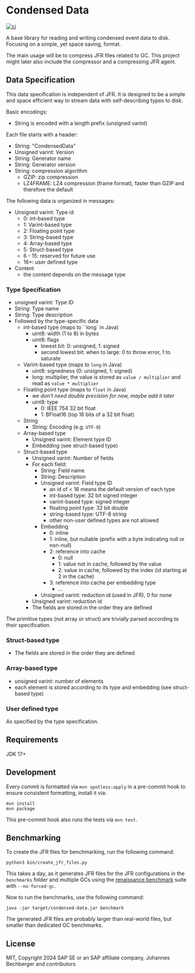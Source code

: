 Condensed Data
==============

[![ci](https://github.com/parttimenerd/condensed-data/actions/workflows/ci.yml/badge.svg)](https://github.com/parttimenerd/condensed-data/actions/workflows/ci.yml)

A base library for reading and writing condensed event data
to disk. Focusing on a simple, yet space saving, format.

The main usage will be to compress JFR files related to GC.
This project might later also include the compressor and a
compressing JFR agent.

Data Specification
------------------

This data specification is independent of JFR.
It is designed to be a simple and space efficient way to stream
data with self-describing types to disk.

Basic encodings:
- String is encoded with a length prefix (unsigned varint)

Each file starts with a header:
- String: "CondensedData"
- Unsigned varint: Version
- String: Generator name
- String: Generator version
- String: compression algorithm
  - GZIP: zip compression
  - LZ4FRAME: LZ4 compression (frame format), faster than GZIP and therefore the default

The following data is organized in messages:

- Unsigned varint: Type id
    - 0: int-based type
    - 1: Varint-based type
    - 2: Floating point type
    - 3: String-based type
    - 4: Array-based type
    - 5: Struct-based type
    - 6 - 15: reserved for future use
    - 16+: user defined type
- Content
  - the content depends on the message type

### Type Specification
- unsigned varint: Type ID
- String: Type name
- String: Type description
- Followed by the type-specific data
  - int-based type (maps to ``long` in Java)
    - uint8: width (1 to 8) in bytes
    - uint8: flags
      - lowest bit: 0: unsigned, 1: signed
      - second lowest bit: when to large: 0 to throw error, 1 to saturate
  - Varint-based type (maps to `long` in Java)
    - uint8: signedness (0: unsigned, 1: signed)
    - long: multiplier, the value is stored as `value / multiplier` and read as `value * multiplier`
  - Floating point type (maps to `float` in Java)
    - _we don't need double precision for now, maybe add it later_
    - uint8: type
      - 0: IEEE 754 32 bit float
      - 1: BFloat16 (top 16 bits of a 32 bit float)
  - String
    - String: Encoding (e.g. `UTF-8`)
  - Array-based type
    - Unsigned varint: Element type ID
    - Embedding (see struct-based type)
  - Struct-based type
    - Unsigned varint: Number of fields
    - For each field:
      - String: Field name
      - String: Description
      - Unsigned varint: Field type ID
        - an id of < 16 means the default version of each type
        - int-based type: 32 bit signed integer
        - varint-based type: signed integer
        - floating point type: 32 bit double
        - string-based type: UTF-8 string
        - other non-user defined types are not allowed
      - Embedding
        - 0: inline
        - 1: inline, but nullable (prefix with a byte indicating null or non-null)
        - 2: reference into cache
          - 0: null
          - 1: value not in cache, followed by the value
          - 2: value in cache, followed by the index (id starting at 2 in the cache)
        - 3: reference into cache per embedding type
          - ...
      - Unsigned varint: reduction id (used in JFR), 0 for none
    - Unsigned varint: reduction id
    - The fields are stored in the order they are defined

The primitive types (not array or struct) are trivially parsed according to their specification.

### Struct-based type
- The fields are stored in the order they are defined

### Array-based type
- unsigned varint: number of elements
- each element is stored according to its type and embedding (see struct-based type)

### User defined type
As specified by the type specification.

Requirements
------------
JDK 17+

Development
-----------
Every commit is formatted via `mvn spotless:apply` in a pre-commit hook to ensure consistent formatting, install it via:
```shell
mvn install
mvn package
```

This pre-commit hook also runs the tests via `mvn test`.

Benchmarking
------------
To create the JFR files for benchmarking, run the following command:
```shell
python3 bin/create_jfr_files.py
```
This takes a day, as it generates JFR files for
the JFR configurations in the `benchmarks` folder and
multiple GCs using the [renaissance benchmark](https://renaissance.dev/) suite with `--no-forced-gc`.

Now to run the benchmarks, use the following command:
```shell
java -jar target/condensed-data.jar benchmark
```

The generated JFR files are probably larger than real-world files, but smaller than dedicated GC benchmarks.

License
-------
MIT, Copyright 2024 SAP SE or an SAP affiliate company, Johannes Bechberger and contributors